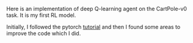 Here is an implementation of deep Q-learning agent on the CartPole-v0 task. It is my first RL model. 

Initially, I followed the pytorch [tutorial](https://pytorch.org/tutorials/intermediate/reinforcement_q_learning.html) and then I found some areas to improve the code which I did.  
